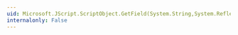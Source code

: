 ```yaml
---
uid: Microsoft.JScript.ScriptObject.GetField(System.String,System.Reflection.BindingFlags)
internalonly: False
---
```

